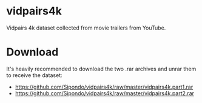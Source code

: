 # vidpairs4k

Vidpairs 4k dataset collected from movie trailers from YouTube.

# Download
It's heavily recommended to download the two .rar archives and unrar them to receive the dataset:

- https://github.com/Sipondo/vidpairs4k/raw/master/vidpairs4k.part1.rar
- https://github.com/Sipondo/vidpairs4k/raw/master/vidpairs4k.part2.rar
